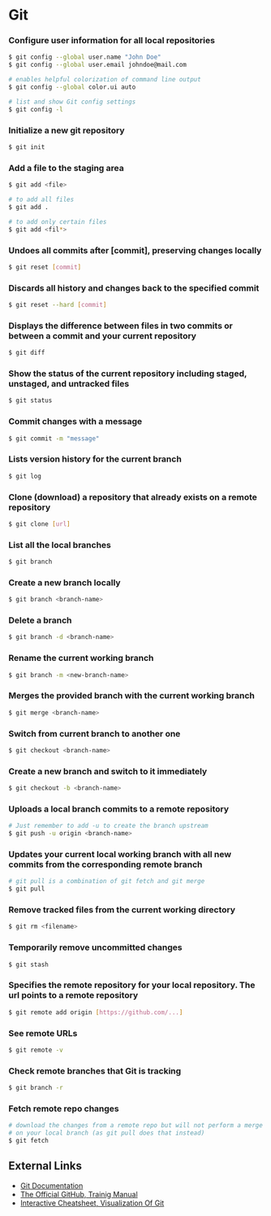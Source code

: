 # Git

### Configure user information for all local repositories
```bash
$ git config --global user.name "John Doe"
$ git config --global user.email johndoe@mail.com

# enables helpful colorization of command line output
$ git config --global color.ui auto

# list and show Git config settings
$ git config -l
```

### Initialize a new git repository
```bash
$ git init
```

### Add a file to the staging area
```bash
$ git add <file>

# to add all files
$ git add .

# to add only certain files
$ git add <fil*>
```

### Undoes all commits after [commit], preserving changes locally
```bash
$ git reset [commit]
```

### Discards all history and changes back to the specified commit
```bash
$ git reset --hard [commit]
```

### Displays the difference between files in two commits or between a commit and your current repository
```bash
$ git diff
```

### Show the status of the current repository including staged, unstaged, and untracked files
```bash
$ git status
```

### Commit changes with a message
```bash
$ git commit -m "message"
```

### Lists version history for the current branch
```bash
$ git log
```

### Clone (download) a repository that already exists on a remote repository
```bash
$ git clone [url]
```

### List all the local branches
```bash
$ git branch
```

### Create a new branch locally
```bash
$ git branch <branch-name>
```

### Delete a branch
```bash
$ git branch -d <branch-name>
```

### Rename the current working branch
```bash
$ git branch -m <new-branch-name>
```

### Merges the provided branch with the current working branch
```bash
$ git merge <branch-name>
```

### Switch from current branch to another one
```bash
$ git checkout <branch-name>
```

### Create a new branch and switch to it immediately
```bash
$ git checkout -b <branch-name>
```

### Uploads a local branch commits to a remote repository
```bash
# Just remember to add -u to create the branch upstream
$ git push -u origin <branch-name>
```

### Updates your current local working branch with all new commits from the corresponding remote branch
```bash
# git pull is a combination of git fetch and git merge
$ git pull
```

### Remove tracked files from the current working directory
```bash
$ git rm <filename>
```

### Temporarily remove uncommitted changes
```bash
$ git stash
```

### Specifies the remote repository for your local repository. The url points to a remote repository
```bash
$ git remote add origin [https://github.com/...]
```

### See remote URLs
```bash
$ git remote -v
```

### Check remote branches that Git is tracking
```bash
$ git branch -r
```

### Fetch remote repo changes
```bash
# download the changes from a remote repo but will not perform a merge
# on your local branch (as git pull does that instead)
$ git fetch
```

## External Links

- [Git Documentation](https://git-scm.com/doc)
- [The Official GitHub, Trainig Manual](https://githubtraining.github.io/training-manual/book.pdf)
- [Interactive Cheatsheet, Visualization Of Git](http://ndpsoftware.com/git-cheatsheet.html#loc=index;)